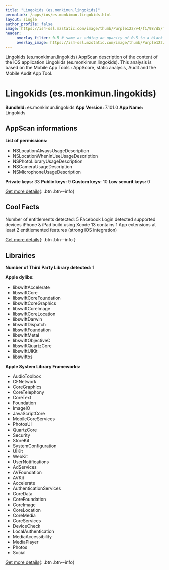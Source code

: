 ```yaml
---
title: "Lingokids (es.monkimun.lingokids)"
permalink: /apps/ios/es.monkimun.lingokids.html
layout: single
author_profile: false
image: https://is4-ssl.mzstatic.com/image/thumb/Purple122/v4/f1/98/d5/f198d502-444d-4430-fa71-828f6a3c917b/AppIcon-0-0-1x_U007emarketing-0-0-0-7-0-0-sRGB-0-0-0-GLES2_U002c0-512MB-85-220-0-0.png/512x512bb.jpg
header: 
     overlay_filter: 0.5 # same as adding an opacity of 0.5 to a black background
     overlay_image: https://is4-ssl.mzstatic.com/image/thumb/Purple122/v4/f1/98/d5/f198d502-444d-4430-fa71-828f6a3c917b/AppIcon-0-0-1x_U007emarketing-0-0-0-7-0-0-sRGB-0-0-0-GLES2_U002c0-512MB-85-220-0-0.png/512x512bb.jpg
---
```

Lingokids (es.monkimun.lingokids) AppScan description of the content of the iOS application Lingokids (es.monkimun.lingokids). This analysis is based on the Mobile App Tools : AppScore, static analysis, Audit and the Mobile Audit App Tool.

# Lingokids (es.monkimun.lingokids)

**BundleId:** es.monkimun.lingokids
**App Version:** 7.101.0
**App Name:** Lingokids


## AppScan informations 

**List of permissions:** 
- NSLocationAlwaysUsageDescription
- NSLocationWhenInUseUsageDescription
- NSPhotoLibraryUsageDescription
- NSCameraUsageDescription
- NSMicrophoneUsageDescription
  
  
**Private keys:** 33
**Public keys:** 9
**Custom keys:** 10
**Low securit keys:** 0
  
[Get more details](/pricing.html){: .btn .btn--info}

## Cool Facts

Number of entitlements detected: 5
Facebook Login detected
supported devices iPhone & iPad
build using Xcode 13
contains 1 App extensions
at least 2 entitlemented features (strong iOS integration)
  
[Get more details](/pricing.html){: .btn .btn--info }

## Librairies 
**Number of Third Party Library detected:** 1


**Apple dylibs:**
- libswiftAccelerate
- libswiftCore
- libswiftCoreFoundation
- libswiftCoreGraphics
- libswiftCoreImage
- libswiftCoreLocation
- libswiftDarwin
- libswiftDispatch
- libswiftFoundation
- libswiftMetal
- libswiftObjectiveC
- libswiftQuartzCore
- libswiftUIKit
- libswiftos


**Apple System Library Frameworks:**
- AudioToolbox
- CFNetwork
- CoreGraphics
- CoreTelephony
- CoreText
- Foundation
- ImageIO
- JavaScriptCore
- MobileCoreServices
- PhotosUI
- QuartzCore
- Security
- StoreKit
- SystemConfiguration
- UIKit
- WebKit
- UserNotifications
- AdServices
- AVFoundation
- AVKit
- Accelerate
- AuthenticationServices
- CoreData
- CoreFoundation
- CoreImage
- CoreLocation
- CoreMedia
- CoreServices
- DeviceCheck
- LocalAuthentication
- MediaAccessibility
- MediaPlayer
- Photos
- Social


  
[Get more details](/pricing.html){: .btn .btn--info}

